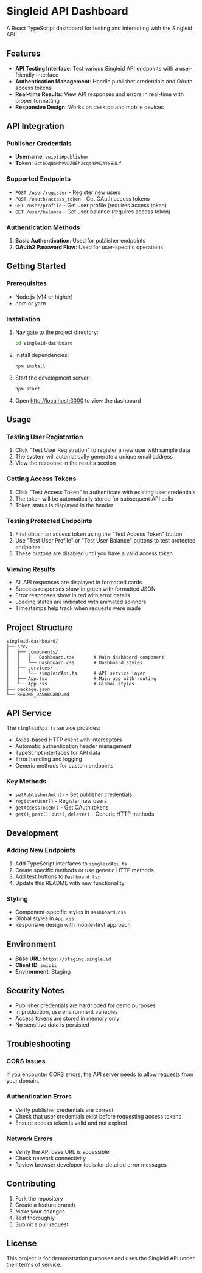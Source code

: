 # Singleid API Dashboard

A React TypeScript dashboard for testing and interacting with the Singleid API.

## Features

- **API Testing Interface**: Test various Singleid API endpoints with a user-friendly interface
- **Authentication Management**: Handle publisher credentials and OAuth access tokens
- **Real-time Results**: View API responses and errors in real-time with proper formatting
- **Responsive Design**: Works on desktop and mobile devices

## API Integration

### Publisher Credentials
- **Username**: `swipii#publisher`
- **Token**: `GctbDqNbMhvVDZUEh2cq4aPMQAYxBULf`

### Supported Endpoints
- `POST /user/register` - Register new users
- `POST /oauth/access_token` - Get OAuth access tokens
- `GET /user/profile` - Get user profile (requires access token)
- `GET /user/balance` - Get user balance (requires access token)

### Authentication Methods
1. **Basic Authentication**: Used for publisher endpoints
2. **OAuth2 Password Flow**: Used for user-specific operations

## Getting Started

### Prerequisites
- Node.js (v14 or higher)
- npm or yarn

### Installation

1. Navigate to the project directory:
   ```bash
   cd singleid-dashboard
   ```

2. Install dependencies:
   ```bash
   npm install
   ```

3. Start the development server:
   ```bash
   npm start
   ```

4. Open [http://localhost:3000](http://localhost:3000) to view the dashboard

## Usage

### Testing User Registration
1. Click "Test User Registration" to register a new user with sample data
2. The system will automatically generate a unique email address
3. View the response in the results section

### Getting Access Tokens
1. Click "Test Access Token" to authenticate with existing user credentials
2. The token will be automatically stored for subsequent API calls
3. Token status is displayed in the header

### Testing Protected Endpoints
1. First obtain an access token using the "Test Access Token" button
2. Use "Test User Profile" or "Test User Balance" buttons to test protected endpoints
3. These buttons are disabled until you have a valid access token

### Viewing Results
- All API responses are displayed in formatted cards
- Success responses show in green with formatted JSON
- Error responses show in red with error details
- Loading states are indicated with animated spinners
- Timestamps help track when requests were made

## Project Structure

```
singleid-dashboard/
├── src/
│   ├── components/
│   │   ├── Dashboard.tsx       # Main dashboard component
│   │   └── Dashboard.css       # Dashboard styles
│   ├── services/
│   │   └── singleidApi.ts      # API service layer
│   ├── App.tsx                 # Main app with routing
│   └── App.css                 # Global styles
├── package.json
└── README_DASHBOARD.md
```

## API Service

The `singleidApi.ts` service provides:
- Axios-based HTTP client with interceptors
- Automatic authentication header management
- TypeScript interfaces for API data
- Error handling and logging
- Generic methods for custom endpoints

### Key Methods
- `setPublisherAuth()` - Set publisher credentials
- `registerUser()` - Register new users
- `getAccessToken()` - Get OAuth tokens
- `get()`, `post()`, `put()`, `delete()` - Generic HTTP methods

## Development

### Adding New Endpoints
1. Add TypeScript interfaces to `singleidApi.ts`
2. Create specific methods or use generic HTTP methods
3. Add test buttons to `Dashboard.tsx`
4. Update this README with new functionality

### Styling
- Component-specific styles in `Dashboard.css`
- Global styles in `App.css`
- Responsive design with mobile-first approach

## Environment

- **Base URL**: `https://staging.single.id`
- **Client ID**: `swipii`
- **Environment**: Staging

## Security Notes

- Publisher credentials are hardcoded for demo purposes
- In production, use environment variables
- Access tokens are stored in memory only
- No sensitive data is persisted

## Troubleshooting

### CORS Issues
If you encounter CORS errors, the API server needs to allow requests from your domain.

### Authentication Errors
- Verify publisher credentials are correct
- Check that user credentials exist before requesting access tokens
- Ensure access token is valid and not expired

### Network Errors
- Verify the API base URL is accessible
- Check network connectivity
- Review browser developer tools for detailed error messages

## Contributing

1. Fork the repository
2. Create a feature branch
3. Make your changes
4. Test thoroughly
5. Submit a pull request

## License

This project is for demonstration purposes and uses the Singleid API under their terms of service.